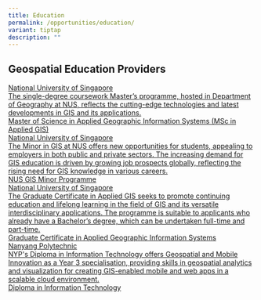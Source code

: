 ```yaml
---
title: Education
permalink: /opportunities/education/
variant: tiptap
description: ""
---
```

<h2>Geospatial Education Providers</h2><div class="isomer-card-grid"><a rel="noopener noreferrer nofollow" href="https://fass.nus.edu.sg/geog/msc-in-applied-gis/" class="isomer-card"><div class="isomer-card-body"><div class="isomer-card-title">National University of Singapore</div><div class="isomer-card-description">The single-degree coursework Master’s programme, hosted in Department of Geography at NUS, reflects the cutting-edge technologies and latest developments in GIS and its applications.</div><div class="isomer-card-link">Master of Science in Applied Geographic Information Systems (MSc in Applied GIS)</div></div></a><a rel="noopener noreferrer nofollow" href="https://fass.nus.edu.sg/geog/minor-programmes/" class="isomer-card"><div class="isomer-card-body"><div class="isomer-card-title">National University of Singapore</div><div class="isomer-card-description">The Minor in GIS at NUS offers new opportunities for students, appealing to employers in both public and private sectors. The increasing demand for GIS education is driven by growing job prospects globally, reflecting the rising need for GIS knowledge in various careers.</div><div class="isomer-card-link">NUS GIS Minor Programme</div></div></a><a rel="noopener noreferrer nofollow" href="https://fass.nus.edu.sg/geog/graduate-certificate-in-applied-geographic-information-systems/" class="isomer-card"><div class="isomer-card-body"><div class="isomer-card-title">National University of Singapore</div><div class="isomer-card-description">The Graduate Certificate in Applied GIS seeks to promote continuing education and lifelong learning in the field of GIS and its versatile interdisciplinary applications. The programme is suitable to applicants who already have a Bachelor’s degree, which can be undertaken full-time and part-time.</div><div class="isomer-card-link">Graduate Certificate in Applied Geographic Information Systems</div></div></a><a rel="noopener noreferrer nofollow" href="https://www.nyp.edu.sg/schools/sit/full-time-courses/information-technology.html" class="isomer-card"><div class="isomer-card-body"><div class="isomer-card-title">Nanyang Polytechnic</div><div class="isomer-card-description">NYP's Diploma in Information Technology offers Geospatial and Mobile Innovation as a Year 3 specialisation, providing skills in geospatial analytics and visualization for creating GIS-enabled mobile and web apps in a scalable cloud environment.</div><div class="isomer-card-link">Diploma in Information Technology</div></div></a></div><p></p>